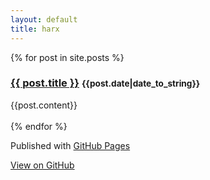 ```yaml
---
layout: default
title: harx
---
```


{% for post in site.posts %}
	<div class="jumbotron">
		<h3><a href="{{ post.url }}">{{ post.title }}</a>  <small>{{post.date|date_to_string}}</small></h3>
		{{post.content}}
	</div>	
{% endfor %}

<!-- FOOTER  -->
<div id="footer_wrap" class="outer">
	<footer class="inner">
		<p>Published with <a href="http://pages.github.com">GitHub Pages</a></p>
		<a id="forkme_banner" href="https://github.com/Harx">View on GitHub</a>
	</footer>
</div>
